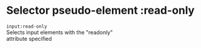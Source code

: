 # Selector pseudo-element :read-only

`input:read-only`  
Selects input elements with the "readonly"  
attribute specified  
